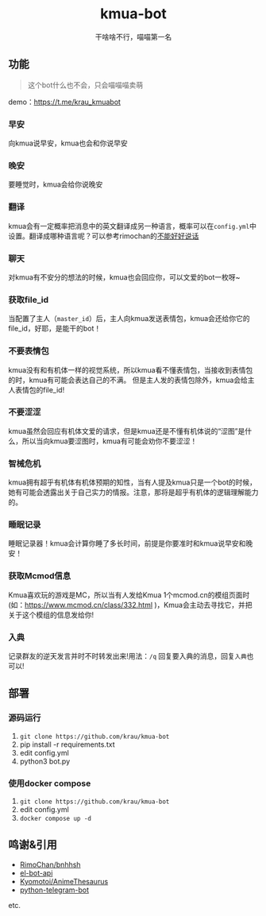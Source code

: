 <div align="center">

# kmua-bot

干啥啥不行，喵喵第一名
</div>

## 功能
>
> 这个bot什么也不会，只会喵喵喵卖萌

demo：<https://t.me/krau_kmuabot>

### 早安

向kmua说早安，kmua也会和你说早安

### 晚安

要睡觉时，kmua会给你说晚安

### 翻译

kmua会有一定概率把消息中的英文翻译成另一种语言，概率可以在`config.yml`中设置。翻译成哪种语言呢？可以参考rimochan的[不能好好说话](https://github.com/RimoChan/bnhhsh)

### 聊天

对kmua有不安分的想法的时候，kmua也会回应你，可以文爱的bot一枚呀~

### 获取file_id

当配置了主人（`master_id`）后，主人向kmua发送表情包，kmua会还给你它的file_id，好耶，是能干的bot！

### 不要表情包

kmua没有和有机体一样的视觉系统，所以kmua看不懂表情包，当接收到表情包的时，kmua有可能会表达自己的不满。
但是主人发的表情包除外，kmua会给主人表情包的file_id!

### 不要涩涩

kmua虽然会回应有机体文爱的请求，但是kmua还是不懂有机体说的“涩图”是什么，所以当向kmua要涩图时，kmua有可能会劝你不要涩涩！

### 智械危机

kmua拥有超乎有机体有机体预期的知性，当有人提及kmua只是一个bot的时候，她有可能会透露出关于自己实力的情报。注意，那将是超乎有机体的逻辑理解能力的。

### 睡眠记录

睡眠记录器！kmua会计算你睡了多长时间，前提是你要准时和kmua说早安和晚安！

### 获取Mcmod信息

Kmua喜欢玩的游戏是MC，所以当有人发给Kmua 1个mcmod.cn的模组页面时(如：<https://www.mcmod.cn/class/332.html> )，Kmua会主动去寻找它，并把关于这个模组的信息发给你!

### 入典

记录群友的逆天发言并时不时转发出来!用法：`/q` 回复要入典的消息，回复`入典`也可以!

## 部署

### 源码运行

1. `git clone https://github.com/krau/kmua-bot`
2. pip install -r requirements.txt
3. edit config.yml
4. python3 bot.py

### 使用docker compose

1. `git clone https://github.com/krau/kmua-bot`
2. edit config.yml
3. `docker compose up -d`

## 鸣谢&引用

- [RimoChan/bnhhsh](https://github.com/RimoChan/bnhhsh)
- [el-bot-api](https://github.com/ElpsyCN/el-bot-api)
- [Kyomotoi/AnimeThesaurus](https://github.com/Kyomotoi/AnimeThesaurus)
- [python-telegram-bot](https://github.com/python-telegram-bot/python-telegram-bot)

etc.
